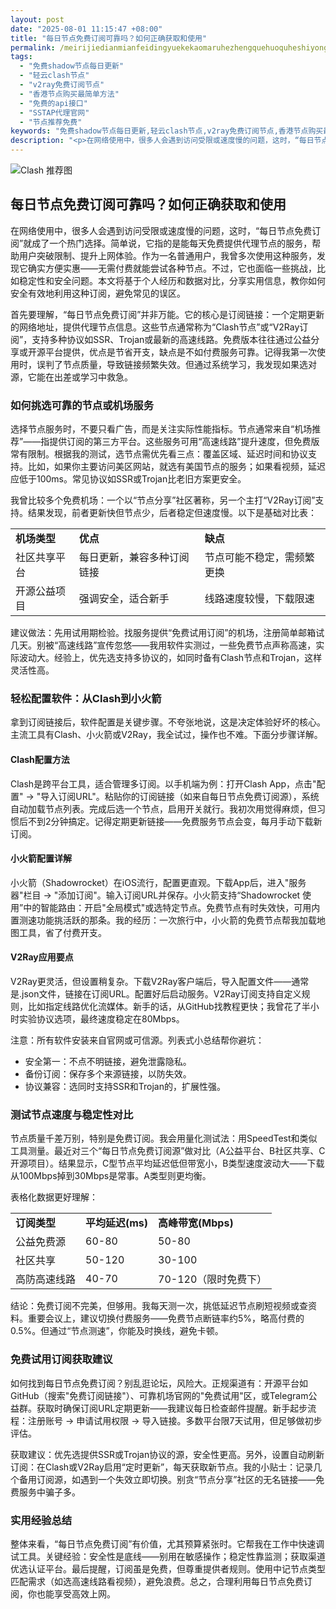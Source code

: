 ```yaml
---
layout: post
date: "2025-08-01 11:15:47 +08:00"
title: "每日节点免费订阅可靠吗？如何正确获取和使用"
permalink: /meirijiedianmianfeidingyuekekaomaruhezhengquehuoquheshiyong/
tags:
  - "免费shadow节点每日更新"
  - "轻云clash节点"
  - "v2ray免费订阅节点"
  - "香港节点购买最简单方法"
  - "免费的api接口"
  - "SSTAP代理官网"
  - "节点推荐免费"
keywords: "免费shadow节点每日更新,轻云clash节点,v2ray免费订阅节点,香港节点购买最简单方法,免费的api接口,SSTAP代理官网,节点推荐免费"
description: "<p>在网络使用中，很多人会遇到访问受限或速度慢的问题，这时，“每日节点免费订阅”就成了一个热门选择。简单说，它指的是能每天免费提供代理节点的服务，帮助用户突破限制、提升上网体验。作为一名普通用户，我曾多次使用这种服务，发现它确实方便实惠——无需付费就能尝试各种节点。不过，它也面临一些挑战，比如稳定性和安全问题。本文将基于个人经历和数据对比，分享实用信息，教你如何安全有效地利用这种订阅，避免常见的误区。</p>"
---
```


![Clash 推荐图](https://clashjd.github.io/assets/img/节点订阅推荐.png)

## 每日节点免费订阅可靠吗？如何正确获取和使用

<p>在网络使用中，很多人会遇到访问受限或速度慢的问题，这时，“每日节点免费订阅”就成了一个热门选择。简单说，它指的是能每天免费提供代理节点的服务，帮助用户突破限制、提升上网体验。作为一名普通用户，我曾多次使用这种服务，发现它确实方便实惠——无需付费就能尝试各种节点。不过，它也面临一些挑战，比如稳定性和安全问题。本文将基于个人经历和数据对比，分享实用信息，教你如何安全有效地利用这种订阅，避免常见的误区。</p>
<p>首先要理解，“每日节点免费订阅”并非万能。它的核心是订阅链接：一个定期更新的网络地址，提供代理节点信息。这些节点通常称为“Clash节点”或“V2Ray订阅”，支持多种协议如SSR、Trojan或最新的高速线路。免费版本往往通过公益分享或开源平台提供，优点是节省开支，缺点是不如付费服务可靠。记得我第一次使用时，误判了节点质量，导致链接频繁失效。但通过系统学习，我发现如果选对源，它能在出差或学习中救急。</p>
<h3>如何挑选可靠的节点或机场服务</h3>
<p>选择节点服务时，不要只看广告，而是关注实际性能指标。节点通常来自“机场推荐”——指提供订阅的第三方平台。这些服务可用“高速线路”提升速度，但免费版常有限制。根据我的测试，选节点需优先看三点：覆盖区域、延迟时间和协议支持。比如，如果你主要访问美区网站，就选有美国节点的服务；如果看视频，延迟应低于100ms。常见协议如SSR或Trojan比老旧方案更安全。</p>
<p>我曾比较多个免费机场：一个以“节点分享”社区著称，另一个主打“V2Ray订阅”支持。结果发现，前者更新快但节点少，后者稳定但速度慢。以下是基础对比表：</p>
<table>
<tr><td><strong>机场类型</strong></td><td><strong>优点</strong></td><td><strong>缺点</strong></td></tr>
<tr><td>社区共享平台</td><td>每日更新，兼容多种订阅链接</td><td>节点可能不稳定，需频繁更换</td></tr>
<tr><td>开源公益项目</td><td>强调安全，适合新手</td><td>线路速度较慢，下载限速</td></tr>
</table>
<p>建议做法：先用试用期检验。找服务提供“免费试用订阅”的机场，注册简单邮箱试几天。别被“高速线路”宣传忽悠——我用软件实测过，一些免费节点声称高速，实际波动大。经验上，优先选支持多协议的，如同时备有Clash节点和Trojan，这样灵活性高。</p>
<h3>轻松配置软件：从Clash到小火箭</h3>
<p>拿到订阅链接后，软件配置是关键步骤。不夸张地说，这是决定体验好坏的核心。主流工具有Clash、小火箭或V2Ray，我全试过，操作也不难。下面分步骤详解。</p>
<h4>Clash配置方法</h4>
<p>Clash是跨平台工具，适合管理多订阅。以手机端为例：打开Clash App，点击"配置" → "导入订阅URL"。粘贴你的订阅链接（如来自每日节点免费订阅源），系统自动加载节点列表。完成后选一个节点，启用开关就行。我初次用觉得麻烦，但习惯后不到2分钟搞定。记得定期更新链接——免费服务节点会变，每月手动下载新订阅。</p>
<h4>小火箭配置详解</h4>
<p>小火箭（Shadowrocket）在iOS流行，配置更直观。下载App后，进入"服务器"栏目 → "添加订阅"。输入订阅URL并保存。小火箭支持“Shadowrocket 使用”中的智能路由：开启"全局模式"或选特定节点。免费节点有时失效快，可用内置测速功能挑活跃的那条。我的经历：一次旅行中，小火箭的免费节点帮我加载地图工具，省了付费开支。</p>
<h4>V2Ray应用要点</h4>
<p>V2Ray更灵活，但设置稍复杂。下载V2Ray客户端后，导入配置文件——通常是.json文件，链接在订阅URL。配置好后启动服务。V2Ray订阅支持自定义规则，比如指定线路优化流媒体。新手的话，从GitHub找教程更快；我曾花了半小时实验协议选项，最终速度稳定在80Mbps。</p>
<p>注意：所有软件安装来自官网或可信源。列表式小总结帮你避坑：</p>
<ul>
<li>安全第一：不点不明链接，避免泄露隐私。</li>
<li>备份订阅：保存多个来源链接，以防失效。</li>
<li>协议兼容：选同时支持SSR和Trojan的，扩展性强。</li>
</ul>
<h3>测试节点速度与稳定性对比</h3>
<p>节点质量千差万别，特别是免费订阅。我会用量化测试法：用SpeedTest和类似工具测量。最近对三个“每日节点免费订阅源”做对比（A公益平台、B社区共享、C开源项目）。结果显示，C型节点平均延迟低但带宽小，B类型速度波动大——下载从100Mbps掉到30Mbps是常事。A类型则更均衡。</p>
<p>表格化数据更好理解：</p>
<table>
<tr><td><strong>订阅类型</strong></td><td><strong>平均延迟(ms)</strong></td><td><strong>高峰带宽(Mbps)</strong></td></tr>
<tr><td>公益免费源</td><td>60-80</td><td>50-80</td></tr>
<tr><td>社区共享</td><td>50-120</td><td>30-100</td></tr>
<tr><td>高防高速线路</td><td>40-70</td><td>70-120（限时免费下）</td></tr>
</table>
<p>结论：免费订阅不完美，但够用。我每天测一次，挑低延迟节点刷短视频或查资料。重要会议上，建议切换付费服务——免费节点断链率约5%，略高付费的0.5%。但通过“节点测速”，你能及时换线，避免卡顿。</p>
<h3>免费试用订阅获取建议</h3>
<p>如何找到每日节点免费订阅？别乱逛论坛，风险大。正规渠道有：开源平台如GitHub（搜索"免费订阅链接"）、可靠机场官网的"免费试用"区，或Telegram公益群。获取时确保订阅URL定期更新——我建议每日检查邮件提醒。新手起步流程：注册账号 → 申请试用权限 → 导入链接。多数平台限7天试用，但足够做初步评估。</p>
<p>获取建议：优先选提供SSR或Trojan协议的源，安全性更高。另外，设置自动刷新订阅：在Clash或V2Ray启用“定时更新”，每天获取新节点。我的小贴士：记录几个备用订阅源，如遇到一个失效立即切换。别贪“节点分享”社区的无名链接——免费服务中骗子多。</p>
<h3>实用经验总结</h3>
<p>整体来看，“每日节点免费订阅”有价值，尤其预算紧张时。它帮我在工作中快速调试工具。关键经验：安全性是底线——别用在敏感操作；稳定性靠监测；获取渠道优选认证平台。最后提醒，订阅虽是免费，但尊重提供者规则。使用中记节点类型匹配需求（如选高速线路看视频），避免浪费。总之，合理利用每日节点免费订阅，你也能享受高效上网。</p>